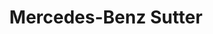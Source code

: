 ---
title: "Mercedes-Benz Sutter"
url: /frankenthal-pfalz/mercedes-benz-sutter/
shop: Autowerkstatt
---